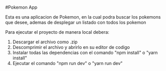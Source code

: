 #Pokemon App

Esta es una aplicacion de Pokemon, en la cual podra buscar los pokemons que desee, ademas de desplegar un listado con todos los pokemon

Para ejecutar el proyecto de manera local debera:
1. Descargar el archivo como .zip
2. Descomprimir el archivo y abrirlo en su editor de codigo
3. Instalar todas las dependencias con el comando "npm install" o "yarn install"
4. Ejecutar el comando "npm run dev" o "yarn run dev"
